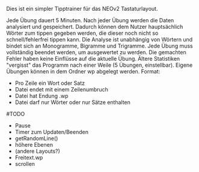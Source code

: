 Dies ist ein simpler Tipptrainer für das NEOv2 Tastaturlayout.

Jede Übung dauert 5 Minuten. Nach jeder Übung werden die Daten analysiert und gespeichert. Dadurch können dem Nutzer hauptsächlich Wörter zum tippen gegeben werden, die dieser noch nicht so schnell/fehlerfrei tippen kann. Die Analyse ist unabhängig von Wörtern und bindet sich an Monogramme, Bigramme und Trigramme.
Jede Übung muss vollständig beendet werden, um ausgewertet zu werden. Die gemachten Fehler haben keine Einflüsse auf die aktuelle Übung. Ältere Statistiken "vergisst" das Programm nach einer Weile (5 Übungen, einstellbar).
Eigene Übungen können in dem Ordner wp abgelegt werden.
Format:
* Pro Zeile ein Wort oder Satz
* Datei endet mit einem Zeilenumbruch
* Datei hat Endung .wp
* Datei darf nur Wörter oder nur Sätze enthalten

#TODO
* Pause
* Timer zum Updaten/Beenden
* getRandomLine()
* höhere Ebenen
* (andere Layouts?)
* Freitext.wp
* scrollen
